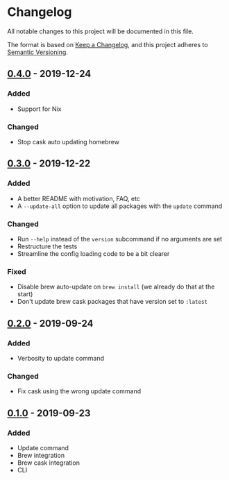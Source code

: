 # Changelog
All notable changes to this project will be documented in this file.

The format is based on [Keep a Changelog](https://keepachangelog.com/en/1.0.0/),
and this project adheres to [Semantic Versioning](https://semver.org/spec/v2.0.0.html).

## [0.4.0] - 2019-12-24
### Added
- Support for Nix

### Changed
- Stop cask auto updating homebrew

## [0.3.0] - 2019-12-22
### Added
- A better README with motivation, FAQ, etc
- A `--update-all` option to update all packages with the `update` command

### Changed
- Run `--help` instead of the `version` subcommand if no arguments are set
- Restructure the tests
- Streamline the config loading code to be a bit clearer

### Fixed
- Disable brew auto-update on `brew install` (we already do that at the start)
- Don't update brew cask packages that have version set to `:latest`


## [0.2.0] - 2019-09-24
### Added
- Verbosity to update command

### Changed
- Fix cask using the wrong update command

## [0.1.0] - 2019-09-23
### Added
- Update command
- Brew integration
- Brew cask integration
- CLI

[0.4.0]: https://github.com/akeboshiwind/mpm/compare/0.3.0...HEAD
[0.3.0]: https://github.com/akeboshiwind/mpm/compare/0.2.0...0.3.0
[0.2.0]: https://github.com/akeboshiwind/mpm/compare/0.1.0...0.2.0
[0.1.0]: https://github.com/akeboshiwind/mpm/releases/tag/0.1.0
